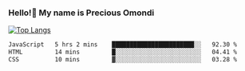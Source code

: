 ### Hello!👋 My name is Precious Omondi 

[![Top Langs](https://github-readme-stats.vercel.app/api/top-langs/?username=Presho99&langs_count=8&theme=dark)](https://github.com/Presho99/github-readme-stats)



<!--START_SECTION:waka-->

```txt
JavaScript   5 hrs 2 mins    ███████████████████████░░   92.30 %
HTML         14 mins         █░░░░░░░░░░░░░░░░░░░░░░░░   04.41 %
CSS          10 mins         ▓░░░░░░░░░░░░░░░░░░░░░░░░   03.28 %
```

<!--END_SECTION:waka-->

